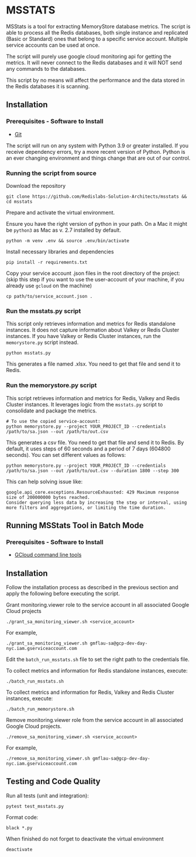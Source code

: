 # MSSTATS

MSStats is a tool for extracting MemoryStore database metrics. The script is able to process all the Redis databases, both single instance and replicated (Basic or Standard) ones that belong to a specific service account. Multiple service accounts can be used at once.

The script will purely use google cloud monitoring api for getting the metrics. It will never connect to the Redis databases and it will NOT send any commands to the databases.

This script by no means will affect the performance and the data stored in the Redis databases it is scanning.


## Installation
### Prerequisites - Software to Install
* [Git](https://git-scm.com/book/en/v2/Getting-Started-Installing-Git)


The script will run on any system with Python 3.9 or greater installed. If you receive dependency errors, try a more recent version of Python. Python is an ever changing environment and things change that are out of our control.

### Running the script from source

Download the repository

```
git clone https://github.com/Redislabs-Solution-Architects/msstats && cd msstats
```

Prepare and activate the virtual environment.

Ensure you have the right version of python in your path. On a Mac it might be `python3` as Mac as v. 2.7 installed by default.

```
python -m venv .env && source .env/bin/activate
```

Install necessary libraries and dependencies

```
pip install -r requirements.txt
```

Copy your service account .json files in the root directory of the project:
(skip this step if you want to use the user-account of your machine, if you already use `gcloud` on the machine)

```
cp path/to/service_account.json .
```

### Run the msstats.py script

This script only retrieves information and metrics for Redis standalone instances. It does not capture information about Valkey or Redis Cluster instances. If you have Valkey or Redis Cluster instances, run the `memorystore.py` script instead.

```
python msstats.py
```

This generates a file named <your project>.xlsx. You need to get that file and send it to Redis.


### Run the memorystore.py script

This script retrieves information and metrics for Redis, Valkey and Redis Cluster instances. It leverages logic from the `msstats.py` script to consolidate and package the metrics.

```
# To use the copied service-account:
python memorystore.py --project YOUR_PROJECT_ID --credentials /path/to/sa.json --out /path/to/out.csv

```

This generates a csv file. You need to get that file and send it to Redis.
By default, it uses steps of 60 seconds and a period of 7 days (604800 seconds).
You can set different values as follows:

````
python memorystore.py --project YOUR_PROJECT_ID --credentials /path/to/sa.json --out /path/to/out.csv --duration 1800 --step 300
````

This can help solving issue like:

```
google.api_core.exceptions.ResourceExhausted: 429 Maximum response size of 200000000 bytes reached.
Consider querying less data by increasing the step or interval, using more filters and aggregations, or limiting the time duration.
```


## Running MSStats Tool in Batch Mode
### Prerequisites - Software to Install
* [GCloud command line tools](https://cloud.google.com/sdk/docs/install)

## Installation
Follow the installation process as described in the previous section and apply the following before executing the script.


Grant monitoring.viewer role to the service account in all associated Google Cloud projects

```
./grant_sa_monitoring_viewer.sh <service_account>
```
For example,
```
./grant_sa_monitoring_viewer.sh gmflau-sa@gcp-dev-day-nyc.iam.gserviceaccount.com
```

Edit the `batch_run_msstats.sh` file to set the right path to the credentials file.

To collect metrics and information for Redis standalone instances, execute:

```
./batch_run_msstats.sh
```

To collect metrics and information for Redis, Valkey and Redis Cluster instances, execute:

```
./batch_run_memorystore.sh
```



Remove monitoring.viewer role from the service account in all associated Google Cloud projects.

```
./remove_sa_monitoring_viewer.sh <service_account>
```
For example,
```
./remove_sa_monitoring_viewer.sh gmflau-sa@gcp-dev-day-nyc.iam.gserviceaccount.com
```

## Testing and Code Quality

Run all tests (unit and integration):
```
pytest test_msstats.py
```

Format code:
```
black *.py
```

When finished do not forget to deactivate the virtual environment

```
deactivate
```
